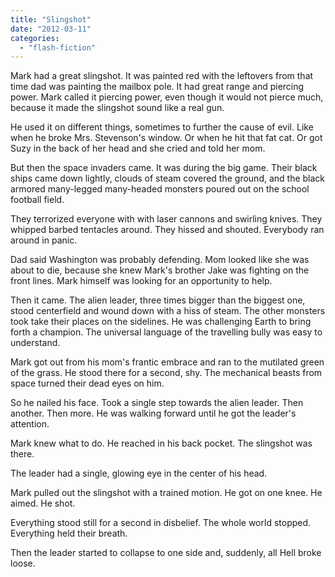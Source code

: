 ```yaml
---
title: "Slingshot"
date: "2012-03-11"
categories: 
  - "flash-fiction"
---
```


Mark had a great slingshot. It was painted red with the leftovers from that time dad was painting the mailbox pole. It had great range and piercing power. Mark called it piercing power, even though it would not pierce much, because it made the slingshot sound like a real gun.

He used it on different things, sometimes to further the cause of evil. Like when he broke Mrs. Stevenson's window. Or when he hit that fat cat. Or got Suzy in the back of her head and she cried and told her mom.

But then the space invaders came. It was during the big game. Their black ships came down lightly, clouds of steam covered the ground, and the black armored many-legged many-headed monsters poured out on the school football field.

They terrorized everyone with with laser cannons and swirling knives. They whipped barbed tentacles around. They hissed and shouted. Everybody ran around in panic.

Dad said Washington was probably defending. Mom looked like she was about to die, because she knew Mark's brother Jake was fighting on the front lines. Mark himself was looking for an opportunity to help.

Then it came. The alien leader, three times bigger than the biggest one, stood centerfield and wound down with a hiss of steam. The other monsters took take their places on the sidelines. He was challenging Earth to bring forth a champion. The universal language of the travelling bully was easy to understand.

Mark got out from his mom's frantic embrace and ran to the mutilated green of the grass. He stood there for a second, shy. The mechanical beasts from space turned their dead eyes on him.

So he nailed his face. Took a single step towards the alien leader. Then another. Then more. He was walking forward until he got the leader's attention.

Mark knew what to do. He reached in his back pocket. The slingshot was there.

The leader had a single, glowing eye in the center of his head.

Mark pulled out the slingshot with a trained motion. He got on one knee. He aimed. He shot.

Everything stood still for a second in disbelief. The whole world stopped. Everything held their breath.

Then the leader started to collapse to one side and, suddenly, all Hell broke loose.
